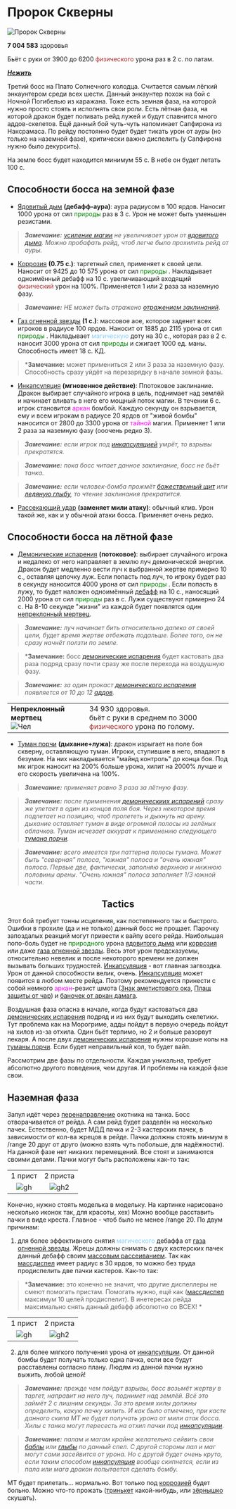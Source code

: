 # Пророк Скверны #

![Пророк Скверны](/img/пророк-скверны3.jpg)

**7 004 583** здоровья

Бьёт с руки от 3900 до 6200 <span style = "color:brown"> физического </span> урона раз в 2 с. по латам.

<em><u><b>Нежить</b></u></em>

Третий босс на Плато Солнечного колодца. Считается самым лёгкий энкаунтером среди всех шести. Данный энкаунтер похож на бой с Ночной Погибелью из каражана. Тоже есть земная фаза, на которой нужно просто стоять и исполнять свои роли. Есть лётная фаза, на которой дракон будет поливать рейд лужей и будут спавнится много аддов-скелетов. Ещё данный бой чуть-чуть напоминает Сапфирона из Наксрамаса. По рейду постоянно будет будет тикать урон от ауры (но только на наземной фазе), критически важно диспелить (у Сапфирона нужно было декурсить).

На земле босс будет находится минимум 55 с. В небе он будет летать 100 с. 

## Способности босса на земной фазе ##

 - [Ядовитый дым](https://ru.tbc.wowhead.com/spell=47002) **(дебафф-аура)**: аура радиусом в 100 ярдов. Наносит 1000 урона от сил <span style="color:green"> природы </span> раз в 3 с. Урон не может быть уменьшен резистами.

>***Замечание:** [усиление магии](https://ru.tbc.wowhead.com/spell=33946) не увеличивает урон от [ядовитого дыма](https://ru.tbc.wowhead.com/spell=47002). Можно пробафать рейд, чтоб легче было прохилить рейд от ауры.*

 - [Коррозия](https://ru.tbc.wowhead.com/spell=45866) **(0.75 с.)**: таргетный спел, применяет к своей цели. Наносит от 9425 до 10 575 урона от сил <span style="color:green"> природы </span>. Накладывает одноимённый дебафф на 10 с. увеличивающий входящий <span style = "color:brown"> физический </span> урон на 100%. Применяется 1 или 2 раза за наземную фазу.

>***Замечание:** НЕ может быть отражено [отражением заклинаний](https://ru.tbc.wowhead.com/spell=23920).*

 - [Газ огненной звезды](https://ru.tbc.wowhead.com/spell=45855) **(1 с.)**: массовое аое, которое заденет всех игроков в радиусе 100 ярдов. Наносит от 1885 до 2115 урона от сил <span style="color:green"> природы </span>. Накладывает <span style="color:LightSkyBlue">магическую</span> доту на 30 с., которая раз в 2 с. наносит 3000 урона от сил <span style="color:green"> природы </span> и сжигает 1000 ед. маны. Способность имеет 18 с. КД.

>***Замечание:** может примениться 2 или 3 раза за наземную фазу. Способность сразу уйдёт на перезарядку в начале земной фазы.

 - [Инкапсуляция](https://ru.tbc.wowhead.com/spell=45662) **(мгновенное действие)**: Ппотоковое заклинание. Дракон выбирает случайного игрока в цель, поднимает над землёй и начинает вливать в него его мощный поток магии. В течении 6 с. игрок становится <span style="color:magenta">аркан</span> бомбой. Каждую секунду он взрывается, ему и всем игрокам в радиусе 20 ярдов от "живой бомбы" наносится от 2800 до 3300 урона от <span style="color:magenta">тайной</span> магии. Применяет 1 или 2 раза за наземную фазу (ооочень редко 3).

>***Замечание:** если игрок под [инкапсуляцией](https://ru.tbc.wowhead.com/spell=45662) умрёт, то взрывы прекратятся.*

>***Замечание:** пока босс читает данное заклинание, босс не бьёт танка.*

>***Замечание:** если человек-бомба прожмёт [божественный щит](https://ru.tbc.wowhead.com/spell=1020) или [ледяную глыбу](https://ru.tbc.wowhead.com/spell=45438), то чтение заклинания прекратится.*

 - [Рассекающий удар](https://ru.tbc.wowhead.com/spell=19983) **(заменяет мили атаку)**: обычный клив. Урон такой же, как и у обычной атаки босса. Применяет очень редко.

## Способности босса на лётной фазе ##

 - [Демонические испарения](https://ru.tbc.wowhead.com/spell=46931) **(потоковое)**: выбирает случайного игрока и недалеко от него направляет в землю луч демонической энергии. Дракон будет медленно вести луч к выбранной жертве примерно 10 с., оставляя цепочку луж. Если попасть под луч, то игроку будет раз в секунду наносится 4000 урона от сил <span style="color:green"> природы </span>. Если попасть в лужу, то будет наложен одноимённый [дебафф](https://ru.tbc.wowhead.com/spell=45402) на 10 с., наносящий 2000 урона от сил <span style="color:green"> природы </span> раз в с. Лужи существуют прмиерно 24 с. На 8-10 секунде "жизни" из каждой будет появлятся один [непреклонный мертвец](https://ru.tbc.wowhead.com/npc=25268).

>***Замечание:** луч начинает бить относительно далеко от своей цели, будет время жертве отбежать подальше. Более того, он не сразу начнёт ползти по земле.*

>***Замечание:** босс [демонические испарения](https://ru.tbc.wowhead.com/spell=46931) будет кастовать два раза подряд сразу почти сразу же после перехода на воздушную фазу.

>***Замечание:** за один прокаст [демонического испарения](https://ru.tbc.wowhead.com/spell=46931) появляется от 10 до 12 [аддов](https://ru.tbc.wowhead.com/npc=25268).*

<table>
    <tr>
        <td>
            <b>Непреклонный мертвец</b> <br />
            <img src="/Sunwell_guide/img/dead.png" alt="Чел">
        </td>
        <td>
            34 930 здоровья.<br />
            бьёт с руки в среднем по 3000 <span style = "color:brown"> физического </span> урона по голому.<br />
        </td>
    </tr>
</table>

 - [Туман порчи](https://ru.tbc.wowhead.com/spell=45717) **(дыхание+лужа)**: дракон изрыгает на поле боя скверну, оставляющую туман. Игроки, ступившие в него, впадают в безумие. На них накладывается "майнд контроль" до конца боя. Под мк игрок наносит на 200% больше урона, хилит на 2000% лучше и его скорость увеличена на 100%.
 
 >***Замечание:** применяет ровно 3 раза за лётную фазу.*
 
 >***Замечание:** после применения [демоническиих испарений](https://ru.tbc.wowhead.com/spell=46931) сразу же улетает в один из концов поля боя. Через некоторое время подлетает на позицию, чтоб пролететь и дыхнуть на арену. дыхание оставляет туман в виде огромной полосы из зелёных облачков. Туман исчезает аккурат к применению следующего [тумана порчи](https://ru.tbc.wowhead.com/spell=45717).*
 
 >***Замечание:** всего имеется три паттерна полосы тумана. Может быть "северная" полоса, "южная" полоса и "очень южная" полоса. Первые две, фактически, заполняю верхнюю и нижнюю половины арены. "Очень южная" полоса заполняет 1/3 южной части.*
 
<h2 align = "center">Tactics</h2>
 
Этот бой требует тонны исцеления, как постепенного так и быстрого. Ошибки в прохиле (да и не только) данный босс не прощает. Парочку запоздалых реакций могут привести к вайпу всего рейда. Наибольшая попо-боль будет не <span style="color:green"> природного </span> урона [ядовитого дыма](https://ru.tbc.wowhead.com/spell=47002) или [коррозия](https://ru.tbc.wowhead.com/spell=45866) или даже [газа огненной звезды](https://ru.tbc.wowhead.com/spell=45855). Весь этот урон предсказуемы, относительно невелик и после некоторого времени не должен вызывать больших трудностей. [Инкапсуляция](https://ru.tbc.wowhead.com/spell=45662) - вот главная загвоздка. Урон от данной способности велик, очень. [Инкапсуляция](https://ru.tbc.wowhead.com/spell=45662) может появится в любом месте рейда. Поэтому рекомендуется принести с собой немного <span style="color:magenta">аркан</span>-резист шмота ([Знак аметистового ока](https://ru.tbc.wowhead.com/item=31113), [Плащ защиты от чар](https://ru.tbc.wowhead.com/item=30831)) и [баночек от аркан дамага](https://ru.tbc.wowhead.com/spell=28575).

Воздушная фаза опасна в начале, когда будут кастоваться два [демонических испарения](https://ru.tbc.wowhead.com/spell=46931) подряд и из них будут выходить скелетики. Тут проблема как на Морогриме, адды пойдут в первую очередь пойдут на хилов из-за отхила. Один бьёт терпимо, но 2 и больше разорвут лекаря. А после двух [демонических испарения](https://ru.tbc.wowhead.com/spell=46931) нужны хорошые колы на [туманы порчи](https://ru.tbc.wowhead.com/spell=45717). Если будет неправильный кол, то будет вайп.
 
Рассмотрим две фазы по отдельности. Каждая уникальна, требует абсолютно другого поведения, чем другая. И проблемы на каждой фазе свои.
 
<h2>Наземная фаза</h2>

Запул идёт через [перенаправление](https://ru.tbc.wowhead.com/spell=34477/) охотника на танка. Босс отворачивается от рейда. А сам рейд будет разделён на несколько пачек. Естественно, будет МДД пачка и 2-3 кастерских пачек, в зависимости от кол-ва жрецов в рейде. Пачки должны стоять минмум в /range 20 друг от друго (можно взять чуть побольше, для надёжности). На данной фазе нет никаких перемещений. Все стоят и занимаются своими делами. Пачки могут быть расположены как-то так:

|||
|:---:|:---:|
|1 прист|2 приста|
|![gh](/img/Пророк1прист.png)|![gh2](/img/Пророк2приста.png)|

Конечно, нужно стоять моделька в модельку. На картинке нарисовано несколько иконок так, для красоты, хех) Можно вообще расставить пачки в виде креста. Главное - чтоб было не менее /range 20. По двум причинам:
 1. для более эффективного снятия <span style="color:LightSkyBlue">магического</span> дебаффа от [газа огненной звезды](https://ru.tbc.wowhead.com/spell=45855). Жрецы должны снимать с двух кастерских пачек данный дебафф своим [массовым рассеиванием](https://ru.tbc.wowhead.com/spell=32375). Так как [массдиспел](https://ru.tbc.wowhead.com/spell=32375) имеет радиус в 30 ярдов, то можно без труда продиспелить две пачки кастеров. Как-то так:

>***Замечание:** это конечно не значит, что другие диспеллеры не смеют помогать пристам. Помогать нужно, ещё как ([массдиспел](https://ru.tbc.wowhead.com/spell=32375) максимум 10 целей продиспелит). В инетересах рейда максимально снять данный дебафф абсолютно со ВСЕХ! *

|||
|:---:|:---:|
|1 прист|2 приста|
|![gh](/img/Пророк1пристД.png)|![gh2](/img/Пророк2пристаД.png)|

 2. для более мягкого получения урона от [инкапсуляции](https://ru.tbc.wowhead.com/spell=45662). От данной бомбы будет получать только одна пачка, если все будут расставлены согласно плану. Людям из данной пачки нужно выжить, любой ценой!

>***Замечание:**  прежде чем пойдут взрывы, босс возьмёт жертву в таргет, направит на него луч, поднимет над землёй. Всё это займёт 2 с лишним секунды. За это время хилы должны определить, какую пачку хилить. И как было отмечено, при касте данного скила МТ не будет получать урона от мили атак босса. Хилы с танка могут пересесть на отхил пачки под [инкапсуляции](https://ru.tbc.wowhead.com/spell=45662).*

>***Замечание:** палам и магам крайне желательно сейвить свои [баблы](https://ru.tbc.wowhead.com/spell=1020) или [глыбы](https://ru.tbc.wowhead.com/spell=45438) по данный спел. С другой стороны пал и маг могут сами засейвится от урона. Но с другой будет очень круто, если таким способом [инкапсуляция](https://ru.tbc.wowhead.com/spell=45662) вообще скипнется, если из пала или мага дракон попытается сделать бомбу.*

МТ будет прилетать... нормально. Вот только под [коррозией](https://ru.tbc.wowhead.com/spell=45866) будет больно. Можно что-то прожать ([тринькет](https://ru.tbc.wowhead.com/item=32501) какой-нибудь, или [зёрнышко](https://ru.tbc.wowhead.com/spell=28726) скушать).
